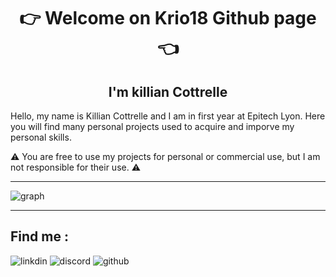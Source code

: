 <h1 align="center"> 👉 Welcome on Krio18 Github page 👈 </h1>
<h2 align="center"> I'm killian Cottrelle</h2>
  
Hello, my name is Killian Cottrelle and I am in first year at Epitech Lyon. Here you will find many personal projects used to acquire and imporve my personal skills.
  
⚠️ You are free to use my projects for personal or commercial use, but I am not responsible for their use. ⚠️

---------------------------------------------------------------------------------------------------------------------

![graph](https://github-profile-summary-cards.vercel.app/api/cards/profile-details?username=Krio18&theme=dracula)

---------------------------------------------------------------------------------------------------------------------

<h2> Find me :</h2>

![linkdin](https://img.shields.io/badge/LinkedIn-0077B5?style=for-the-badge&logo=linkedin&logoColor=white)
![discord](https://img.shields.io/badge/Discord-5865F2?style=for-the-badge&logo=discord&logoColor=white)
![github](https://img.shields.io/badge/GitHub-100000?style=for-the-badge&logo=github&logoColor=white)

